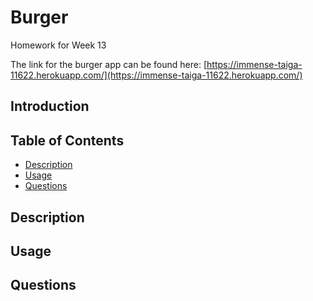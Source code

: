 # Burger

Homework for Week 13

The link for the burger app can be found here: [https://immense-taiga-11622.herokuapp.com/](https://immense-taiga-11622.herokuapp.com/)

## Introduction

## Table of Contents
* [Description](#Description)
* [Usage](#Usage)
* [Questions](#Questions)

## Description

## Usage

## Questions